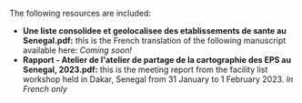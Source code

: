 The following resources are included:
- **Une liste consolidee et geolocalisee des etablissements de sante au Senegal.pdf:** this is the French translation of the following manuscript available here: _Coming soon!_
- **Rapport - Atelier de l'atelier de partage de la cartographie des EPS au Senegal, 2023.pdf:** this is the meeting report from the facility list workshop held in Dakar, Senegal from 31 January to 1 February 2023. _In French only_

